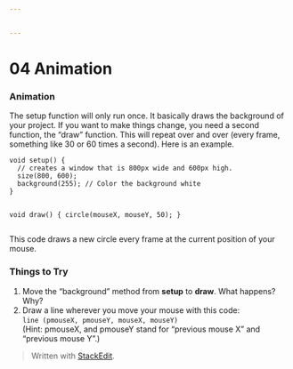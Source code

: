 ```yaml
---


---
```


<h1 id="animation">04 Animation</h1>
<h3 id="animation-1">Animation</h3>
<p>The setup function will only run once. It basically draws the background of your project. If you want to make things change, you need a second function, the “draw” function. This will repeat over and over (every frame, something like 30 or 60 times a second). Here is an example.</p>
<pre><code>void setup() {
  // creates a window that is 800px wide and 600px high.
  size(800, 600);
  background(255); // Color the background white
}

void draw() {
  circle(mouseX, mouseY, 50);
}
</code></pre>
<p>This code draws a new circle every frame at the current position of your mouse.</p>
<h3 id="things-to-try">Things to Try</h3>
<ol>
<li>Move the “background” method from <strong>setup</strong> to <strong>draw</strong>. What happens?  Why?</li>
<li>Draw a line wherever you move your mouse with this code:<br>
<code>line (pmouseX, pmouseY, mouseX, mouseY)</code><br>
(Hint: pmouseX, and pmouseY stand for “previous mouse X” and “previous mouse Y”.)</li>
</ol>
<blockquote>
<p>Written with <a href="https://stackedit.io/">StackEdit</a>.</p>
</blockquote>


